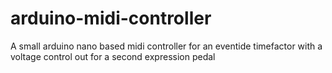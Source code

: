 # arduino-midi-controller
A small arduino nano based midi controller for an eventide timefactor with a voltage control out for a second expression pedal
